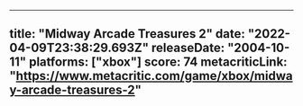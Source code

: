 
---
title: "Midway Arcade Treasures 2"
date: "2022-04-09T23:38:29.693Z"
releaseDate: "2004-10-11"
platforms: ["xbox"]
score: 74
metacriticLink: "https://www.metacritic.com/game/xbox/midway-arcade-treasures-2"
---
